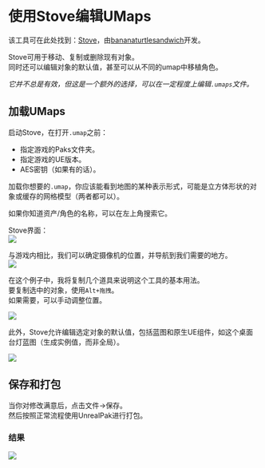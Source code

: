 # 使用Stove编辑UMaps
该工具可在此处找到：[Stove](https://github.com/bananaturtlesandwich/stove)，由[bananaturtlesandwich](https://github.com/bananaturtlesandwich)开发。

Stove可用于移动、复制或删除现有对象。
<br>同时还可以编辑对象的默认值，甚至可以从不同的umap中移植角色。

_它并不总是有效，但这是一个额外的选择，可以在一定程度上编辑`.umaps`文件。_

## 加载UMaps
启动Stove，在打开`.umap`之前：
- 指定游戏的Paks文件夹。
- 指定游戏的UE版本。
- AES密钥（如果有的话）。

加载你想要的`.umap`，你应该能看到地图的某种表示形式，可能是立方体形状的对象或缓存的网格模型（两者都可以）。

如果你知道资产/角色的名称，可以在左上角搜索它。

Stove界面：<br>
![](/Media/stove/stove1.png)

与游戏内相比，我们可以确定摄像机的位置，并导航到我们需要的地方。<br>
![](/Media/stove/stove2.png)

在这个例子中，我将复制几个道具来说明这个工具的基本用法。<br>
要复制选中的对象，使用`Alt+拖拽`。
<br>
如果需要，可以手动调整位置。

![](/Media/stove/stove3.png)

此外，Stove允许编辑选定对象的默认值，包括蓝图和原生UE组件，如这个桌面台灯蓝图（生成实例值，而非全局）。

![](/Media/stove/stove4.png)

## 保存和打包
当你对修改满意后，点击文件->保存。<br>
然后按照正常流程使用UnrealPak进行打包。

### 结果
![](/Media/stove/stove5.png)